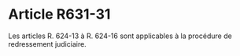 # Article R631-31

Les articles R. 624-13 à R. 624-16 sont applicables à la procédure de redressement judiciaire.
